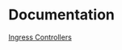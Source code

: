 # Documentation
[Ingress Controllers](https://kubernetes.io/docs/concepts/services-networking/ingress-controllers/)
